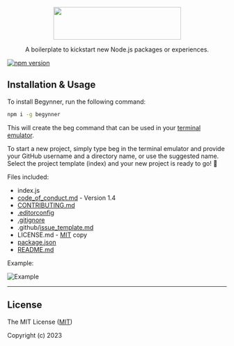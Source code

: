 <p align="center">
  <img src="https://raw.githubusercontent.com/marcker/begynner/main/assets/images/logo-begynner.svg" width="293" height="75">
</p>

<p align="center">A boilerplate to kickstart new Node.js packages or experiences.</p>

[![npm version](https://img.shields.io/npm/v/begynner.svg)](https://www.npmjs.com/package/begynner)

## Installation & Usage

To install Begynner, run the following command:

```bash
npm i -g begynner
```

This will create the beg command that can be used in your [terminal emulator](https://en.wikipedia.org/wiki/Terminal_emulator).

To start a new project, simply type beg in the terminal emulator and provide your GitHub username and a directory name, or use the suggested name. Select the project template (index) and your new project is ready to go! 🎉

Files included:

- index.js
- [code_of_conduct.md](https://opensource.guide/code-of-conduct/) - Version 1.4
- [CONTRIBUTING.md](https://github.com/blog/1184-contributing-guidelines)
- [.editorconfig](http://editorconfig.org/)
- [.gitignore](https://git-scm.com/docs/gitignore)
- .github/[issue_template.md](https://github.com/blog/2111-issue-and-pull-request-templates)
- LICENSE.md - [MIT](https://opensource.org/licenses/MIT) copy
- [package.json](https://docs.npmjs.com/files/package.json)
- [README.md](https://en.wikipedia.org/wiki/README)

Example:

![Example](https://user-images.githubusercontent.com/958723/215357046-cf2a191d-09a0-412c-9c21-c45d74cf41ae.png)

---

## License

The MIT License ([MIT](LICENSE.md))

Copyright (c) 2023
